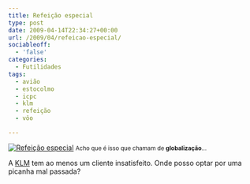 ```yaml
---
title: Refeição especial
type: post
date: 2009-04-14T22:34:27+00:00
url: /2009/04/refeicao-especial/
sociableoff:
  - 'false'
categories:
  - Futilidades
tags:
  - avião
  - estocolmo
  - icpc
  - klm
  - refeição
  - vôo

---
```

[<img src="https://i2.wp.com/tiagomadeira.com/wp-content/uploads/2009/04/refeicao.png?resize=500%2C392" alt="Refeição especial" title="Refeição especial" class="alignnone size-full wp-image-258" srcset="https://i2.wp.com/tiagomadeira.com/wp-content/uploads/2009/04/refeicao.png?w=500&ssl=1 500w, https://i2.wp.com/tiagomadeira.com/wp-content/uploads/2009/04/refeicao.png?resize=300%2C235&ssl=1 300w" sizes="(max-width: 500px) 100vw, 500px" data-recalc-dims="1" />][1]
<small>Acho que é isso que chamam de <strong>globalização</strong>…</small>

A [KLM][2] tem ao menos um cliente insatisfeito. Onde posso optar por uma picanha mal passada?

 [1]: https://i2.wp.com/tiagomadeira.com/wp-content/uploads/2009/04/refeicao.png
 [2]: http://www.klm.com/

